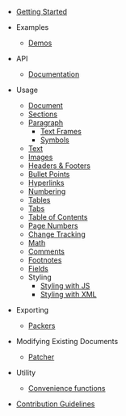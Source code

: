 -   [Getting Started](/)

-   Examples

    -   [Demos](https://github.com/dolanmiu/docx/tree/master/demo)

-   API

    -   [Documentation](https://docx.js.org/api/)

-   Usage

    -   [Document](usage/document.md)
    -   [Sections](usage/sections.md)
    -   [Paragraph](usage/paragraph.md)
        -   [Text Frames](usage/text-frames.md)
        -   [Symbols](usage/symbols.md)
    -   [Text](usage/text.md)
    -   [Images](usage/images.md)
    -   [Headers & Footers](usage/headers-and-footers.md)
    -   [Bullet Points](usage/bullet-points.md)
    -   [Hyperlinks](usage/hyperlinks.md)
    -   [Numbering](usage/numbering.md)
    -   [Tables](usage/tables.md)
    -   [Tabs](usage/tabs.md)
    -   [Table of Contents](usage/table-of-contents.md)
    -   [Page Numbers](usage/page-numbers.md)
    -   [Change Tracking](usage/change-tracking.md)
    -   [Math](usage/math.md)
    -   [Comments](usage/comments.md)
    -   [Footnotes](usage/footnotes.md)
    -   [Fields](usage/fields.md)
    -   Styling
        -   [Styling with JS](usage/styling-with-js.md)
        -   [Styling with XML](usage/styling-with-xml.md)

-   Exporting

    -   [Packers](usage/packers.md)

-   Modifying Existing Documents

    -   [Patcher](usage/patcher.md)

-   Utility

    -   [Convenience functions](usage/convenience-functions.md)

-   [Contribution Guidelines](contribution-guidelines.md)
